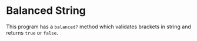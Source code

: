 # Balanced String
This program has a `balanced?` method which validates brackets in string and returns `true` or `false`.
